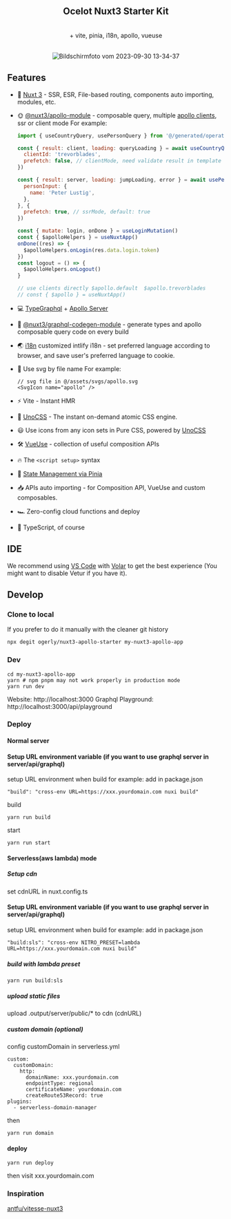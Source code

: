 
<h2 align="center">
Ocelot Nuxt3 Starter Kit
</h2>
<br>
<div align="center"> 
  + vite, pinia, i18n, apollo, vueuse
</div>
<br>
<div align="center"> 
  
![Bildschirmfoto vom 2023-09-30 13-34-37](https://github.com/ogerly/ocelot-nuxt-apollo-starter/assets/1324583/2396bb7b-b456-45ef-b8cc-131606fb9fc7)

</div>

## Features

- 💚 [Nuxt 3](https://v3.nuxtjs.org) - SSR, ESR, File-based routing, components auto importing, modules, etc.

- 🌞 [@nuxt3/apollo-module](https://github.com/newbeea/nuxt3-apollo-module) - composable query, multiple [apollo clients](https://www.apollographql.com/docs/react/), ssr or client mode
  For example:
  ```js
  import { useCountryQuery, usePersonQuery } from '@/generated/operations' // generated by @nuxt3/graphql-codegen-module

  const { result: client, loading: queryLoading } = await useCountryQuery({
    clientId: 'trevorblades',
    prefetch: false, // clientMode, need validate result in template
  })

  const { result: server, loading: jumpLoading, error } = await usePersonQuery({
    personInput: {
      name: 'Peter Lustig',
    },
  }, {
    prefetch: true, // ssrMode, default: true
  })

  const { mutate: login, onDone } = useLoginMutation()
  const { $apolloHelpers } = useNuxtApp()
  onDone((res) => {
    $apolloHelpers.onLogin(res.data.login.token)
  })
  const logout = () => {
    $apolloHelpers.onLogout()
  }

  // use clients directly $apollo.default  $apollo.trevorblades
  // const { $apollo } = useNuxtApp()
  ```

- 💻 [TypeGraphql](https://typegraphql.com/docs/introduction.html) + [Apollo Server](https://www.apollographql.com/docs/apollo-server/) 

- 💼 [@nuxt3/graphql-codegen-module](https://github.com/newbeea/nuxt3-graphql-codegen-module) - generate types and apollo composable query code on every build

- 🌏 [i18n](https://github.com/intlify/nuxt3) customized intlify i18n - set preferred language according to browser, and save user's preferred language to cookie.

- 🧩 Use svg by file name
  For example:
  ```
  // svg file in @/assets/svgs/apollo.svg
  <SvgIcon name="apollo" />
  ```

- ⚡️ Vite - Instant HMR

- 🎨 [UnoCSS](https://github.com/antfu/unocss) - The instant on-demand atomic CSS engine.

- 😃 Use icons from any icon sets in Pure CSS, powered by [UnoCSS](https://github.com/antfu/unocss)

- 🛠 [VueUse](https://github.com/vueuse/vueuse) - collection of useful composition APIs

- 🔥 The `<script setup>` syntax

- 🍍 [State Management via Pinia](https://pinia.esm.dev/)

- 📥 APIs auto importing - for Composition API, VueUse and custom composables.

- 🏎 Zero-config cloud functions and deploy

- 🦾 TypeScript, of course
## IDE

We recommend using [VS Code](https://code.visualstudio.com/) with [Volar](https://github.com/johnsoncodehk/volar) to get the best experience (You might want to disable Vetur if you have it).


## Develop
### Clone to local

If you prefer to do it manually with the cleaner git history

```bash
npx degit ogerly/nuxt3-apollo-starter my-nuxt3-apollo-app

```

### Dev
```
cd my-nuxt3-apollo-app
yarn # npm pnpm may not work properly in production mode
yarn run dev
```
Website: http://localhost:3000
Graphql Playground: http://localhost:3000/api/playground

### Deploy
#### Normal server

#### Setup URL environment variable (if you want to use graphql server in server/api/graphql)

setup URL environment when build
for example:
add in package.json
```
"build": "cross-env URL=https://xxx.yourdomain.com nuxi build"
```
build
```
yarn run build
```
start
```
yarn run start
```
#### Serverless(aws lambda) mode

##### Setup cdn 
set cdnURL in nuxt.config.ts

#### Setup URL environment variable (if you want to use graphql server in server/api/graphql)

setup URL environment when build
for example:
add in package.json
```
"build:sls": "cross-env NITRO_PRESET=lambda URL=https://xxx.yourdomain.com nuxi build"
```
##### build with lambda preset
```
yarn run build:sls
```
##### upload static files
upload .output/server/public/* to cdn (cdnURL)

##### custom domain (optional) 
config customDomain in serverless.yml
```
custom:
  customDomain:
    http:
      domainName: xxx.yourdomain.com
      endpointType: regional
      certificateName: yourdomain.com
      createRoute53Record: true
plugins:
  - serverless-domain-manager
```
then
```
yarn run domain
```
#### deploy
```
yarn run deploy
```
then visit xxx.yourdomain.com





### Inspiration
[antfu/vitesse-nuxt3](https://github.com/antfu/vitesse-nuxt3)
